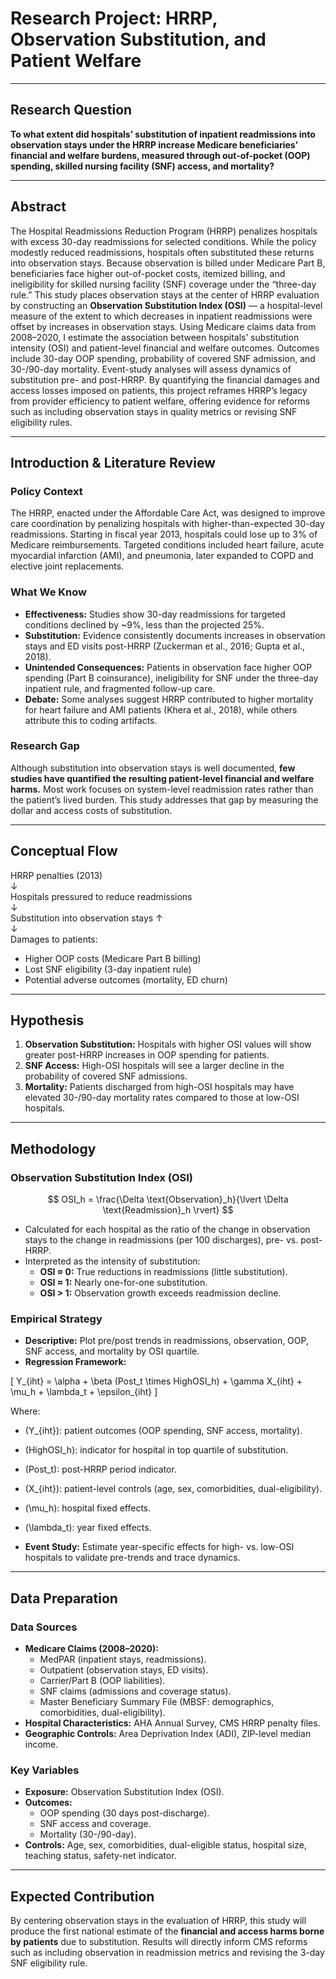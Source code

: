 # Research Project: HRRP, Observation Substitution, and Patient Welfare

---

## Research Question
**To what extent did hospitals’ substitution of inpatient readmissions into observation stays under the HRRP increase Medicare beneficiaries’ financial and welfare burdens, measured through out-of-pocket (OOP) spending, skilled nursing facility (SNF) access, and mortality?**

---

## Abstract
The Hospital Readmissions Reduction Program (HRRP) penalizes hospitals with excess 30-day readmissions for selected conditions. While the policy modestly reduced readmissions, hospitals often substituted these returns into observation stays. Because observation is billed under Medicare Part B, beneficiaries face higher out-of-pocket costs, itemized billing, and ineligibility for skilled nursing facility (SNF) coverage under the “three-day rule.” This study places observation stays at the center of HRRP evaluation by constructing an **Observation Substitution Index (OSI)** — a hospital-level measure of the extent to which decreases in inpatient readmissions were offset by increases in observation stays. Using Medicare claims data from 2008–2020, I estimate the association between hospitals’ substitution intensity (OSI) and patient-level financial and welfare outcomes. Outcomes include 30-day OOP spending, probability of covered SNF admission, and 30-/90-day mortality. Event-study analyses will assess dynamics of substitution pre- and post-HRRP. By quantifying the financial damages and access losses imposed on patients, this project reframes HRRP’s legacy from provider efficiency to patient welfare, offering evidence for reforms such as including observation stays in quality metrics or revising SNF eligibility rules.

---

## Introduction & Literature Review

### Policy Context
The HRRP, enacted under the Affordable Care Act, was designed to improve care coordination by penalizing hospitals with higher-than-expected 30-day readmissions. Starting in fiscal year 2013, hospitals could lose up to 3% of Medicare reimbursements. Targeted conditions included heart failure, acute myocardial infarction (AMI), and pneumonia, later expanded to COPD and elective joint replacements.

### What We Know
- **Effectiveness:** Studies show 30-day readmissions for targeted conditions declined by ~9%, less than the projected 25%.  
- **Substitution:** Evidence consistently documents increases in observation stays and ED visits post-HRRP (Zuckerman et al., 2016; Gupta et al., 2018).  
- **Unintended Consequences:** Patients in observation face higher OOP spending (Part B coinsurance), ineligibility for SNF under the three-day inpatient rule, and fragmented follow-up care.  
- **Debate:** Some analyses suggest HRRP contributed to higher mortality for heart failure and AMI patients (Khera et al., 2018), while others attribute this to coding artifacts.  

### Research Gap
Although substitution into observation stays is well documented, **few studies have quantified the resulting patient-level financial and welfare harms.** Most work focuses on system-level readmission rates rather than the patient’s lived burden. This study addresses that gap by measuring the dollar and access costs of substitution.

---

## Conceptual Flow

HRRP penalties (2013)  
        ↓  
Hospitals pressured to reduce readmissions  
        ↓  
Substitution into observation stays ↑  
        ↓  
Damages to patients:  
- Higher OOP costs (Medicare Part B billing)  
- Lost SNF eligibility (3-day inpatient rule)  
- Potential adverse outcomes (mortality, ED churn)  

---

## Hypothesis
1. **Observation Substitution:** Hospitals with higher OSI values will show greater post-HRRP increases in OOP spending for patients.  
2. **SNF Access:** High-OSI hospitals will see a larger decline in the probability of covered SNF admissions.  
3. **Mortality:** Patients discharged from high-OSI hospitals may have elevated 30-/90-day mortality rates compared to those at low-OSI hospitals.  

---

## Methodology

### Observation Substitution Index (OSI)
$$
OSI_h = \frac{\Delta \text{Observation}_h}{\lvert \Delta \text{Readmission}_h \rvert}
$$

- Calculated for each hospital as the ratio of the change in observation stays to the change in readmissions (per 100 discharges), pre- vs. post-HRRP.
- Interpreted as the intensity of substitution:
  - **OSI ≈ 0:** True reductions in readmissions (little substitution).
  - **OSI ≈ 1:** Nearly one-for-one substitution.
  - **OSI > 1:** Observation growth exceeds readmission decline.

### Empirical Strategy
- **Descriptive:** Plot pre/post trends in readmissions, observation, OOP, SNF access, and mortality by OSI quartile.  
- **Regression Framework:**

\[
Y_{iht} = \alpha + \beta (Post_t \times HighOSI_h) + \gamma X_{iht} + \mu_h + \lambda_t + \epsilon_{iht}
\]

Where:
- \(Y_{iht}\): patient outcomes (OOP spending, SNF access, mortality).  
- \(HighOSI_h\): indicator for hospital in top quartile of substitution.  
- \(Post_t\): post-HRRP period indicator.  
- \(X_{iht}\): patient-level controls (age, sex, comorbidities, dual-eligibility).  
- \(\mu_h\): hospital fixed effects.  
- \(\lambda_t\): year fixed effects.  

- **Event Study:** Estimate year-specific effects for high- vs. low-OSI hospitals to validate pre-trends and trace dynamics.

---

## Data Preparation

### Data Sources
- **Medicare Claims (2008–2020):**
  - MedPAR (inpatient stays, readmissions).
  - Outpatient (observation stays, ED visits).
  - Carrier/Part B (OOP liabilities).
  - SNF claims (admissions and coverage status).
  - Master Beneficiary Summary File (MBSF: demographics, comorbidities, dual-eligibility).  
- **Hospital Characteristics:** AHA Annual Survey, CMS HRRP penalty files.  
- **Geographic Controls:** Area Deprivation Index (ADI), ZIP-level median income.

### Key Variables
- **Exposure:** Observation Substitution Index (OSI).  
- **Outcomes:**  
  - OOP spending (30 days post-discharge).  
  - SNF access and coverage.  
  - Mortality (30-/90-day).  
- **Controls:** Age, sex, comorbidities, dual-eligible status, hospital size, teaching status, safety-net indicator.

---

## Expected Contribution
By centering observation stays in the evaluation of HRRP, this study will produce the first national estimate of the **financial and access harms borne by patients** due to substitution. Results will directly inform CMS reforms such as including observation in readmission metrics and revising the 3-day SNF eligibility rule.

